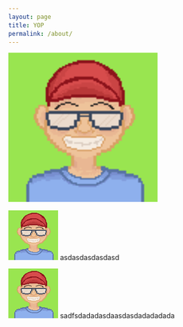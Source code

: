 ```yaml
---
layout: page
title: YOP
permalink: /about/
---
```

<a>
    <img src="/images/jdg.png"
    width="300" height="300"
    alt="pipi" />
</a>

![](/images/jdg.png) asdasdasdasdasd

![](/images/jdg.png) sadfsdadadasdaasdasdadadadada
    
